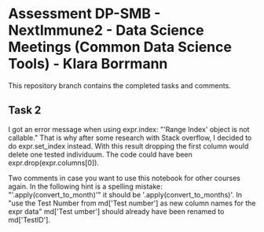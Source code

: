 # Assessment DP-SMB - NextImmune2 - Data Science Meetings (Common Data Science Tools) - Klara Borrmann
This repository branch contains the completed tasks and comments.

## Task 2
I got an error message when using expr.index: "'Range Index' object is not callable." That is why after some research with Stack overflow, I decided to do expr.set_index instead. With this result dropping the first column would delete one tested individuum. The code could have been expr.drop(expr.columns[0]). 

Two comments in case you want to use this notebook for other courses again.
In the following hint is a spelling mistake: "'.apply(convert_to_month)'" it should be '.apply(convert_to_months)'.
In "use the Test Number from md['Test number'] as new column names for the expr data" md['Test umber'] should already have been renamed to md['TestID'].
